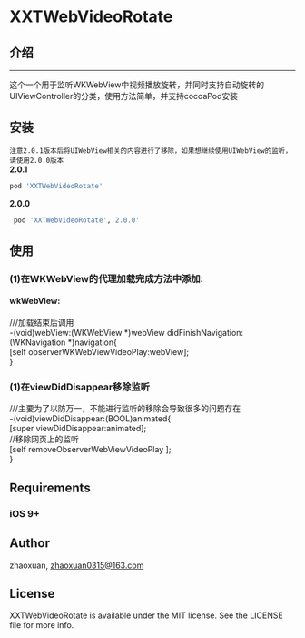 # XXTWebVideoRotate

## 介绍
---
这个一个用于监听WKWebView中视频播放旋转，并同时支持自动旋转的UIViewController的分类，使用方法简单，并支持cocoaPod安装

## 安装 
``注意2.0.1版本后将UIWebView相关的内容进行了移除，如果想继续使用UIWebView的监听，请使用2.0.0版本 ``<br> 
**2.0.1**
```ruby
pod 'XXTWebVideoRotate'
```
**2.0.0**
```ruby
 pod 'XXTWebVideoRotate','2.0.0'
```

## 使用
### (1)在WKWebView的代理加载完成方法中添加:
 #### wkWebView:
 ///加载结束后调用<br>
-(void)webView:(WKWebView *)webView didFinishNavigation:(WKNavigation *)navigation{<br> 
     [self observerWKWebViewVideoPlay:webView];<br> 
}<br> 
### (1)在viewDidDisappear移除监听
///主要为了以防万一，不能进行监听的移除会导致很多的问题存在<br> 
-(void)viewDidDisappear:(BOOL)animated{<br> 
    [super viewDidDisappear:animated];<br> 
     //移除网页上的监听<br> 
    [self removeObserverWebViewVideoPlay ];<br> 
}<br> 

## Requirements

### iOS  9+

## Author

zhaoxuan, zhaoxuan0315@163.com

## License

XXTWebVideoRotate is available under the MIT license. See the LICENSE file for more info.
